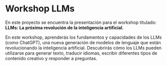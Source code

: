# Workshop LLMs

En este proyecto se encuentra la presentación para el workshop titulado: **LLMs: La próxima revolución de la inteligencia artificial**.

En este workshop, aprenderás los fundamentos y capacidades de los LLMs (como ChatGPT), una nueva generación de modelos de lenguaje que están revolucionando la inteligencia artificial. Descubrirás cómo los LLMs pueden utilizarse para generar texto, traducir idiomas, escribir diferentes tipos de contenido creativo y responder a preguntas.

